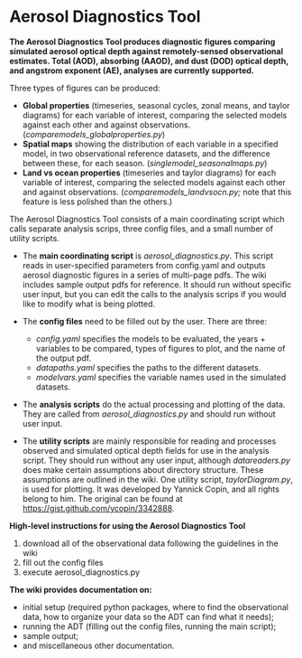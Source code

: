 # Aerosol Diagnostics Tool

**The Aerosol Diagnostics Tool produces diagnostic figures comparing simulated aerosol optical depth against remotely-sensed observational estimates. Total (AOD), absorbing (AAOD), and dust (DOD) optical depth, and angstrom exponent (AE), analyses are currently supported.** 

Three types of figures can be produced: 
  
  * **Global properties** (timeseries, seasonal cycles, zonal means, and taylor diagrams) for each variable of interest, comparing the selected models against each other and against observations. (*comparemodels_globalproperties.py*)
  * **Spatial maps** showing the distribution of each variable in a specified model, in two observational reference datasets, and the difference between these, for each season. (*singlemodel_seasonalmaps.py*)
  * **Land vs ocean properties** (timeseries and taylor diagrams) for each variable of interest, comparing the selected models against each other and against observations. (*comparemodels_landvsocn.py;* note that this feature is less polished than the others.)

The Aerosol Diagnostics Tool consists of a main coordinating script which calls separate analysis scrips, three config files, and a small number of utility scripts.  

  * The **main coordinating script** is *aerosol_diagnostics.py*. This script reads in user-specified parameters from config.yaml and outputs aerosol diagnostic figures in a series of multi-page pdfs. The wiki includes sample output pdfs for reference. It should run without specific user input, but you can edit the calls to the analysis scrips if you would like to modify what is being plotted.
  
  * The **config files** need to be filled out by the user. There are three: 
      * *config.yaml* specifies the models to be evaluated, the years + variables to be compared, types of figures to plot, and the name of the output pdf. 
      * *datapaths.yaml* specifies the paths to the different datasets.
      * *modelvars.yaml* specifies the variable names used in the simulated datasets.
  
  * The **analysis scripts** do the actual processing and plotting of the data. They are called from *aerosol_diagnostics.py* and should run without user input.
  
  * The **utility scripts** are mainly responsible for reading and processes observed and simulated optical depth fields for use in the analysis script. They should run without any user input, although *datareaders.py* does make certain assumptions about directory structure. These assumptions are outlined in the wiki. One utility script, *taylorDiagram.py*, is used for plotting. It was developed by Yannick Copin, and all rights belong to him. The original can be found at https://gist.github.com/ycopin/3342888. 
  

**High-level instructions for using the Aerosol Diagnostics Tool**
  1. download all of the observational data following the guidelines in the wiki
  2. fill out the config files
  3. execute aerosol_diagnostics.py


**The wiki provides documentation on:**
  * initial setup (required python packages, where to find the observational data, how to organize your data so the ADT can find what it needs);
  * running the ADT (filling out the config files, running the main script);
  * sample output;
  * and miscellaneous other documentation.

